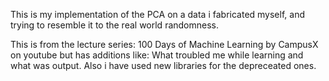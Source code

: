 This is my implementation of the PCA on a data i fabricated myself, and trying to resemble it to the real world randomness.

This is from the lecture series: 100 Days of Machine Learning by CampusX on youtube but has additions like: What troubled me while learning and what was output. Also i have used new libraries for the depreceated ones.
